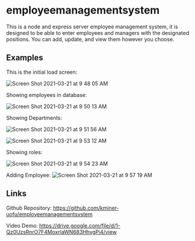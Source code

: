 # employeemanagementsystem

This is a node and express server employee management system, it is designed to be able to enter employees and managers with the designated positions. You can add, update, and view them however you choose.

## Examples

This is the initial load screen:

![Screen Shot 2021-03-21 at 9 48 05 AM](https://user-images.githubusercontent.com/70558063/111911292-918b0a00-8a2a-11eb-9891-6feeec752323.png)

Showing employees in database: 

![Screen Shot 2021-03-21 at 9 50 13 AM](https://user-images.githubusercontent.com/70558063/111911352-df077700-8a2a-11eb-82fc-acdc576293d6.png)

Showing Departments:

![Screen Shot 2021-03-21 at 9 51 56 AM](https://user-images.githubusercontent.com/70558063/111911402-183fe700-8a2b-11eb-81d7-9c00754137c8.png)

![Screen Shot 2021-03-21 at 9 53 12 AM](https://user-images.githubusercontent.com/70558063/111911436-44f3fe80-8a2b-11eb-9d94-e101bdd5ca3f.png)

Showing roles:

![Screen Shot 2021-03-21 at 9 54 23 AM](https://user-images.githubusercontent.com/70558063/111911472-6e148f00-8a2b-11eb-9d18-5d56f03212e3.png)

Adding Employee:
![Screen Shot 2021-03-21 at 9 57 19 AM](https://user-images.githubusercontent.com/70558063/111911589-d8c5ca80-8a2b-11eb-818f-dab6342466ef.png)




## Links

Github Repository: https://github.com/kminer-uofu/employeemanagementsystem

Video Demo: https://drive.google.com/file/d/1-Qz0UzsRnrO7F4MoxrIaWN683HhvgPi4/view